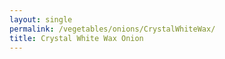 ```yaml
---
layout: single
permalink: /vegetables/onions/CrystalWhiteWax/
title: Crystal White Wax Onion
---
```

